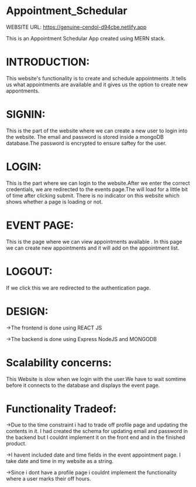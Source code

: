 ﻿# Appointment_Schedular

WEBSITE URL:
https://genuine-cendol-d94cbe.netlify.app

This is an Appointment Schedular App created using MERN stack.

# INTRODUCTION:

This website's functionality is to create and schedule appointments .It tells us what appointments are available and it gives us the option to create new appontments.

# SIGNIN:

This is the part of the website where we can create a new user to login into the website. The email and password is stored inside a mongoDB database.The password is encrypted to ensure saftey for the user.

# LOGIN:

This is the part where we can login to the website.After we enter the correct credentials, we are redirected to the events page.The will load for a little bit of time after clicking submit. There is no indicator on this website which shows whether a page is loading or not.

# EVENT PAGE:

This is the page where we can view appointments available . In this page we can create new appointments and it will add on the appointment list.

# LOGOUT:
If we click this we are redirected to the authentication page.

# DESIGN:

->The frontend is done using REACT JS

->The backend is done using Express NodeJS and MONGODB

# Scalability concerns:

This Website is slow when we login with the user.We have to wait somtime before it connects to the database and displays the event page.

# Functionality Tradeof:

->Due to the time constraint i had to trade off  profile page and updating  the contents in it. I had created the schema for updating email and password in the backend but I couldnt implement it on the front end and in the finished product.

->I havent included date and time fields in the event appointment page. I take date and time in my website as a string.

->Since i dont have a profile page i couldnt implement the functionality where a user marks their off hours.


